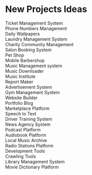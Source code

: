# New Projects Ideas

Ticket Management System \
Phone Numbers Management \
Daily Wallpapers \
Laundry Management System \
Charity Community Management \
Salon Booking System \
Pet Shop \
Mobile Barbershop \
Music Management system \
Music Downloader \
Music Institute \
Report Maker \
Advertisement System \
Gym Management System \
Website Builder \
Portfolio Blog \
Marketplace Platform \
Speech to Text \
Driver Training System \
News Agency System \
Podcast Platform \
Audiobook Platform \
Local Music Archive \
Radio Stations Platform \
Development Tools \
Crawling Tools \
Library Management System \
Movie Dictionary Platform
